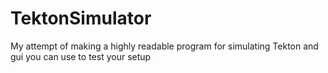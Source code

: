 # TektonSimulator

My attempt of making a highly readable program for simulating Tekton and gui you can use to test your setup
